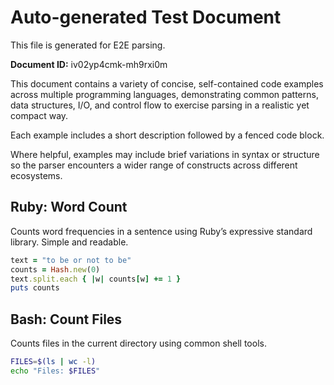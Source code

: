 # Auto-generated Test Document

This file is generated for E2E parsing.

**Document ID:** iv02yp4cmk-mh9rxi0m

This document contains a variety of concise, self-contained code examples across multiple programming languages, demonstrating common patterns, data structures, I/O, and control flow to exercise parsing in a realistic yet compact way.

Each example includes a short description followed by a fenced code block.

Where helpful, examples may include brief variations in syntax or structure so the parser encounters a wider range of constructs across different ecosystems.

## Ruby: Word Count

Counts word frequencies in a sentence using Ruby’s expressive standard library. Simple and readable.

```ruby
text = "to be or not to be"
counts = Hash.new(0)
text.split.each { |w| counts[w] += 1 }
puts counts
```


## Bash: Count Files

Counts files in the current directory using common shell tools.

```bash
FILES=$(ls | wc -l)
echo "Files: $FILES"
```


